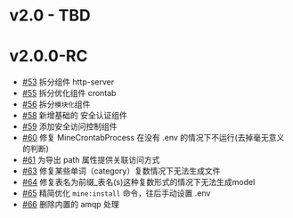 # v2.0 - TBD

# v2.0.0-RC 

- [#53](https://github.com/mineadmin/components/pull/53) 拆分组件 http-server
- [#55](https://github.com/mineadmin/components/pull/55) 拆分优化组件 crontab
- [#56](https://github.com/mineadmin/components/pull/56) 拆分`模块化`组件
- [#58](https://github.com/mineadmin/components/pull/58) 新增基础的 安全认证组件
- [#59](https://github.com/mineadmin/components/pull/59) 添加安全访问控制组件
- [#60](https://github.com/mineadmin/components/pull/60) 修复 MineCrontabProcess 在没有 .env 的情况下不运行(去掉毫无意义的判断)
- [#61](https://github.com/mineadmin/components/pull/61) 为导出 path 属性提供关联访问方式
- [#63](https://github.com/mineadmin/components/pull/63) 修复某些单词（category）复数情况下无法生成文件
- [#64](https://github.com/mineadmin/components/pull/64) 修复表名为前缀_表名(s)这种复数形式的情况下无法生成model
- [#65](https://github.com/mineadmin/components/pull/65) 精简优化 `mine:install` 命令，往后手动设置 .env
- [#66](https://github.com/mineadmin/components/pull/66) 删除内置的 amqp 处理